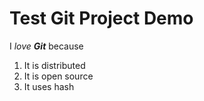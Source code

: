 # Test Git Project Demo

I *love* ***Git*** because 

1. It is distributed
1. It is open source
1. It uses hash